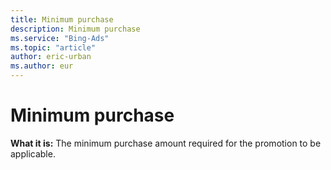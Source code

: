 ```yaml
---
title: Minimum purchase
description: Minimum purchase
ms.service: "Bing-Ads"
ms.topic: "article"
author: eric-urban
ms.author: eur
---
```


# Minimum purchase

**What it is:**  The minimum purchase amount required for the promotion to be applicable.


